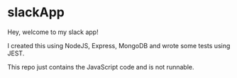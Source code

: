 # slackApp

Hey, welcome to my slack app!

I created this using  NodeJS, Express, MongoDB and wrote some tests using JEST.

This repo just contains the JavaScript code and is not runnable.
